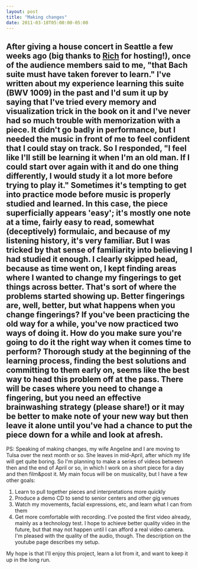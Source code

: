 ```yaml
---
layout: post
title: "Making changes"
date: 2011-03-18T05:00:00-05:00
---
```


After giving a house concert in Seattle a few weeks ago (big thanks to <a href="http://rich-golf.blogspot.com/">Rich</a> for hosting!), once of the audience members said to me, "that Bach suite must have taken forever to learn."
I've written about my experience learning this suite (BWV 1009) in the past and I'd sum it up by saying that I've tried every memory and visualization trick in the book on it and I've never had so much trouble with memorization with a piece. It didn't go badly in performance, but I needed the music in front of me to feel confident that I could stay on track.
So I responded, "I feel like I'll still be learning it when I'm an old man. If I could start over again with it and do one thing differently, **I would study it a lot more before trying to play it**."
Sometimes it's tempting to get into practice mode before music is properly studied and learned. In this case, the piece superficially appears 'easy';  it's mostly one note at a time, fairly easy to read, somewhat (deceptively) formulaic, and because of my  listening history, it's very familiar.
But I was tricked by that sense of  familiarity into believing I had studied it enough. I clearly skipped head, because as time went on, I kept finding areas where I wanted to change my fingerings to get things across better. 
That's sort of where the problems started showing up. Better fingerings are, well, better, but what happens when you change fingerings? If you've been practicing the old way for a while, you've now practiced two ways of doing it. **How do you make sure you're going to do it the right way when it comes time to perform?**
Thorough study at the beginning of the learning process, finding the best solutions and committing to them early on, seems like the best way to head this problem off at the pass.
There will be cases where you need to change a fingering, but you need an effective brainwashing strategy (please share!) or it may be better to make note of your new way but then leave it alone until you've had a chance to put the piece down for a while and look at afresh. 
---
PS: Speaking of making changes, my wife Angeline and I are moving to Tulsa over the next month or so. She leaves in mid-April, after which my life will get quite boring. So I'm planning to make a series of videos between then and the end of April or so, in which I work on a short piece for a day and then film&amp;post it. My main focus will be on musicality, but I have a few other goals:
1) Learn to pull together pieces and interpretations more quickly
2) Produce a demo CD to send to senior centers and other gig venues
3) Watch my movements, facial expressions, etc, and learn what I can from them
4) Get more comfortable with recording.
I've posted the first video already, mainly as a technology test. I hope to achieve better quality video in the future, but that may not happen until I can afford a real video camera. I'm pleased with the quality of the audio, though. The description on the youtube page describes my setup.



My hope is that I'll enjoy this project, learn a lot from it, and want to keep it up in the long run.

